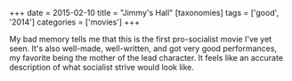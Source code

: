 +++
date = 2015-02-10
title = "Jimmy's Hall"
[taxonomies]
tags = ['good', '2014']
categories = ['movies']
+++

My bad memory tells me that this is the first pro-socialist movie I've
yet seen. It's also well-made, well-written, and got very good
performances, my favorite being the mother of the lead character. It
feels like an accurate description of what socialist strive would look
like.
